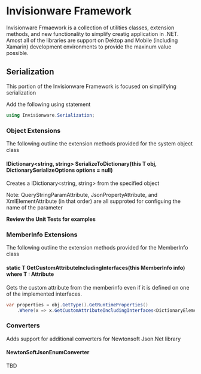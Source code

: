 # Invisionware Framework
Invisionware Frmaework is a collection of utilities classes, extension methods, and new functionality to simplify creatig application in .NET. Amost all of the libraries are support on Dektop and Mobile (including Xamarin) development environments to provide the maxinum value possible.

## Serialization
This portion of the Invisionware Framework is focused on simplifying serialization

Add the following using statement
```c#
using Invisionware.Serialization;
```

### Object Extensions
The following outline the extension methods provided for the system object class

#### IDictionary<string, string> SerializeToDictionary<T>(this T obj, DictionarySerializeOptions options = null) 
Creates a IDictionary<string, string> from the specified object

Note: QueryStringParamAttribute, JsonPropertyAttribute, and XmlElementAttribute (in that order) are all supproted for configuing 
the name of the parameter

**Review the Unit Tests for examples**

### MemberInfo Extensions
The following outline the extension methods provided for the MemberInfo class

#### static T GetCustomAttributeIncludingInterfaces<T>(this MemberInfo info) where T : Attribute
Gets the custom attribute from the memberinfo even if it is defined on one of the implemented interfaces.

```c#
var properties = obj.GetType().GetRuntimeProperties()
	.Where(x => x.GetCustomAttributeIncludingInterfaces<DictionaryElementAttribute>() != null);
```

### Converters
Adds support for additional converters for Newtonsoft Json.Net library

#### NewtonSoftJsonEnumConverter
TBD
